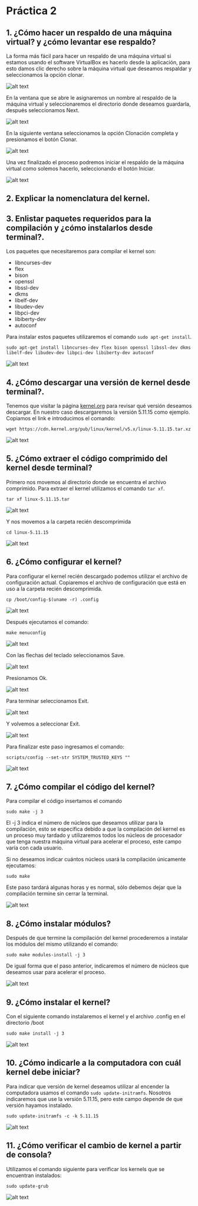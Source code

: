 # Práctica 2
## 1. ¿Cómo hacer un respaldo de una máquina virtual? y ¿cómo levantar ese respaldo?

La forma más fácil para hacer un respaldo de una máquina virtual si estamos usando el software VirtualBox es hacerlo desde la aplicación, para esto damos clic derecho sobre la máquina virtual que deseamos respaldar y seleccionamos la opción clonar.

![alt text](https://github.com/CarlosGA20/Practica3_SO2/blob/main/Capturas/1.png)

En la ventana que se abre le asignaremos un nombre al respaldo de la máquina virtual y seleccionaremos el directorio donde deseamos guardarla, después seleccionamos Next.

![alt text](https://github.com/CarlosGA20/Practica3_SO2/blob/main/Capturas/2.png)

En la siguiente ventana seleccionamos la opción Clonación completa y presionamos el botón Clonar.

![alt text](https://github.com/CarlosGA20/Practica3_SO2/blob/main/Capturas/3.png)

Una vez finalizado el proceso podremos iniciar el respaldo de la máquina virtual como solemos hacerlo, seleccionando el botón Iniciar.

![alt text](https://github.com/CarlosGA20/Practica3_SO2/blob/main/Capturas/4.png)

## 2. Explicar la nomenclatura del kernel.

## 3. Enlistar paquetes requeridos para la compilación y ¿cómo instalarlos desde terminal?.

Los paquetes que necesitaremos para compilar el kernel son:

 - libncurses-dev 
 - flex 
 - bison 
 - openssl 
 - libssl-dev 
 - dkms
 - libelf-dev 
 - libudev-dev
 - libpci-dev 
 - libiberty-dev 
 - autoconf
 
Para instalar estos paquetes utilizaremos el comando `sudo apt-get install`.
```
sudo apt-get install libncurses-dev flex bison openssl libssl-dev dkms libelf-dev libudev-dev libpci-dev libiberty-dev autoconf
``` 

![alt text](https://github.com/CarlosGA20/Practica3_SO2/blob/main/Capturas/5.png)

##  4. ¿Cómo descargar una versión de kernel desde terminal?.

Tenemos que visitar la página [kernel.org](kernel.org) para revisar qué versión deseamos descargar.  En nuestro caso descargaremos la versión 5.11.15 como ejemplo. Copiamos el link e introducimos el comando:
```
wget https://cdn.kernel.org/pub/linux/kernel/v5.x/linux-5.11.15.tar.xz
```

![alt text](https://github.com/CarlosGA20/Practica3_SO2/blob/main/Capturas/6.png)

## 5. ¿Cómo extraer el código comprimido del kernel desde terminal?

Primero nos movemos al directorio donde se encuentra el archivo comprimido. Para extraer el kernel utilizamos el comando `tar xf`.

	tar xf linux-5.11.15.tar 

![alt text](https://github.com/CarlosGA20/Practica3_SO2/blob/main/Capturas/7.png)

Y nos movemos a la carpeta recién descomprimida

	cd linux-5.11.15 

![alt text](https://github.com/CarlosGA20/Practica3_SO2/blob/main/Capturas/8.png)

## 6. ¿Cómo configurar el kernel? 

Para configurar el kernel recién descargado podemos utilizar el archivo de configuración actual. Copiaremos el archivo de configuración que está en uso a la carpeta recién descomprimida.

	cp /boot/config-$(uname -r) .config   

![alt text](https://github.com/CarlosGA20/Practica3_SO2/blob/main/Capturas/9.png)

Después ejecutamos el comando:

	make menuconfig

![alt text](https://github.com/CarlosGA20/Practica3_SO2/blob/main/Capturas/10.png)

Con las flechas del teclado seleccionamos Save.

![alt text](https://github.com/CarlosGA20/Practica3_SO2/blob/main/Capturas/11.png)

Presionamos Ok.

![alt text](https://github.com/CarlosGA20/Practica3_SO2/blob/main/Capturas/12.png)

Para terminar seleccionamos Exit.

![alt text](https://github.com/CarlosGA20/Practica3_SO2/blob/main/Capturas/13.png)

Y volvemos a seleccionar Exit.

![alt text](https://github.com/CarlosGA20/Practica3_SO2/blob/main/Capturas/14.png)

Para finalizar este paso ingresamos el comando:

	scripts/config --set-str SYSTEM_TRUSTED_KEYS ""

![alt text](https://github.com/CarlosGA20/Practica3_SO2/blob/main/Capturas/15.png)

## 7. ¿Cómo compilar el código del kernel?

Para compilar el código insertamos el comando 
	
	sudo make -j 3
	
El -j 3 indica el número de núcleos que deseamos utilizar para la compilación, esto se especifica debido a que la compilación del kernel es un proceso muy tardado y utilizaremos todos los núcleos de procesador que tenga nuestra máquina virtual para acelerar el proceso, este campo varía con cada usuario.

Si no deseamos indicar cuántos núcleos usará la compilación únicamente ejecutamos:

	sudo make

Este paso tardará algunas horas y es normal, sólo debemos dejar que la compilación termine sin cerrar la terminal.

![alt text](https://github.com/CarlosGA20/Practica3_SO2/blob/main/Capturas/16.png)

## 8. ¿Cómo instalar módulos?

Después de que termine la compilación del kernel procederemos a instalar los módulos del mismo utilizando el comando:

	sudo make modules-install -j 3

De igual forma que el paso anterior, indicaremos el número de núcleos que deseamos usar para acelerar el proceso.

![alt text](https://github.com/CarlosGA20/Practica3_SO2/blob/main/Capturas/17.png)

## 9. ¿Cómo instalar el kernel?

Con el siguiente comando instalaremos el kernel y el archivo .config  en el directorio /boot
	
	sudo make install -j 3

![alt text](https://github.com/CarlosGA20/Practica3_SO2/blob/main/Capturas/18.png)

## 10. ¿Cómo indicarle a la computadora con cuál kernel debe iniciar?

Para indicar que versión de kernel deseamos utilizar al encender la computadora usamos el comando `sudo update-initramfs`. 
Nosotros indicaremos que use la versión 5.11.15, pero este campo depende de que versión hayamos instalado.
 
	sudo update-initramfs -c -k 5.11.15

![alt text](https://github.com/CarlosGA20/Practica3_SO2/blob/main/Capturas/19.png)

## 11. ¿Cómo verificar el cambio de kernel a partir de consola?

Utilizamos el comando siguiente para verificar los kernels que se encuentran instalados:
	
	sudo update-grub  

![alt text](https://github.com/CarlosGA20/Practica3_SO2/blob/main/Capturas/20.png)
